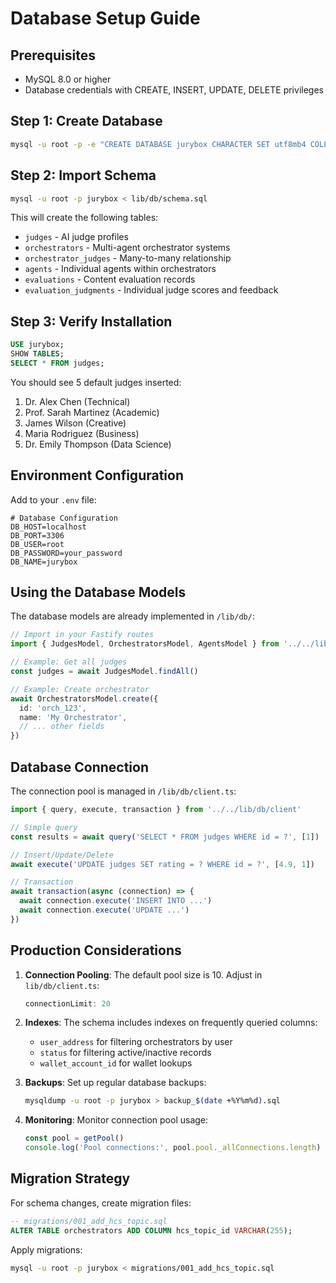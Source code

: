 # Database Setup Guide

## Prerequisites

- MySQL 8.0 or higher
- Database credentials with CREATE, INSERT, UPDATE, DELETE privileges

## Step 1: Create Database

```bash
mysql -u root -p -e "CREATE DATABASE jurybox CHARACTER SET utf8mb4 COLLATE utf8mb4_unicode_ci"
```

## Step 2: Import Schema

```bash
mysql -u root -p jurybox < lib/db/schema.sql
```

This will create the following tables:
- `judges` - AI judge profiles
- `orchestrators` - Multi-agent orchestrator systems
- `orchestrator_judges` - Many-to-many relationship
- `agents` - Individual agents within orchestrators
- `evaluations` - Content evaluation records
- `evaluation_judgments` - Individual judge scores and feedback

## Step 3: Verify Installation

```sql
USE jurybox;
SHOW TABLES;
SELECT * FROM judges;
```

You should see 5 default judges inserted:
1. Dr. Alex Chen (Technical)
2. Prof. Sarah Martinez (Academic)
3. James Wilson (Creative)
4. Maria Rodriguez (Business)
5. Dr. Emily Thompson (Data Science)

## Environment Configuration

Add to your `.env` file:

```env
# Database Configuration
DB_HOST=localhost
DB_PORT=3306
DB_USER=root
DB_PASSWORD=your_password
DB_NAME=jurybox
```

## Using the Database Models

The database models are already implemented in `/lib/db/`:

```typescript
// Import in your Fastify routes
import { JudgesModel, OrchestratorsModel, AgentsModel } from '../../lib/db/models'

// Example: Get all judges
const judges = await JudgesModel.findAll()

// Example: Create orchestrator
await OrchestratorsModel.create({
  id: 'orch_123',
  name: 'My Orchestrator',
  // ... other fields
})
```

## Database Connection

The connection pool is managed in `/lib/db/client.ts`:

```typescript
import { query, execute, transaction } from '../../lib/db/client'

// Simple query
const results = await query('SELECT * FROM judges WHERE id = ?', [1])

// Insert/Update/Delete
await execute('UPDATE judges SET rating = ? WHERE id = ?', [4.9, 1])

// Transaction
await transaction(async (connection) => {
  await connection.execute('INSERT INTO ...')
  await connection.execute('UPDATE ...')
})
```

## Production Considerations

1. **Connection Pooling**: The default pool size is 10. Adjust in `lib/db/client.ts`:
   ```typescript
   connectionLimit: 20
   ```

2. **Indexes**: The schema includes indexes on frequently queried columns:
   - `user_address` for filtering orchestrators by user
   - `status` for filtering active/inactive records
   - `wallet_account_id` for wallet lookups

3. **Backups**: Set up regular database backups:
   ```bash
   mysqldump -u root -p jurybox > backup_$(date +%Y%m%d).sql
   ```

4. **Monitoring**: Monitor connection pool usage:
   ```typescript
   const pool = getPool()
   console.log('Pool connections:', pool.pool._allConnections.length)
   ```

## Migration Strategy

For schema changes, create migration files:

```sql
-- migrations/001_add_hcs_topic.sql
ALTER TABLE orchestrators ADD COLUMN hcs_topic_id VARCHAR(255);
```

Apply migrations:
```bash
mysql -u root -p jurybox < migrations/001_add_hcs_topic.sql
```
